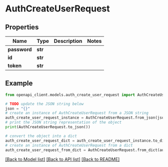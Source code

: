 # AuthCreateUserRequest


## Properties

Name | Type | Description | Notes
------------ | ------------- | ------------- | -------------
**password** | **str** |  | 
**id** | **str** |  | 
**token** | **str** |  | 

## Example

```python
from openapi_client.models.auth_create_user_request import AuthCreateUserRequest

# TODO update the JSON string below
json = "{}"
# create an instance of AuthCreateUserRequest from a JSON string
auth_create_user_request_instance = AuthCreateUserRequest.from_json(json)
# print the JSON string representation of the object
print(AuthCreateUserRequest.to_json())

# convert the object into a dict
auth_create_user_request_dict = auth_create_user_request_instance.to_dict()
# create an instance of AuthCreateUserRequest from a dict
auth_create_user_request_from_dict = AuthCreateUserRequest.from_dict(auth_create_user_request_dict)
```
[[Back to Model list]](../README.md#documentation-for-models) [[Back to API list]](../README.md#documentation-for-api-endpoints) [[Back to README]](../README.md)


